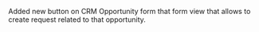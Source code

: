 Added new button on CRM Opportunity form that form view that allows to create request related to that opportunity.
